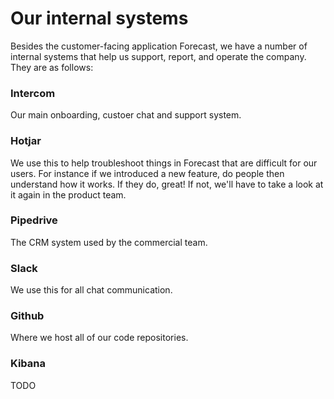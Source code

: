 # Our internal systems

Besides the customer-facing application Forecast, we have a number of internal systems that help us support, report, and operate the company. They are as follows:

### Intercom

Our main onboarding, custoer chat and support system.

### Hotjar

We use this to help troubleshoot things in Forecast that are difficult for our users. For instance if we introduced a new feature, do people then understand how it works. If they do, great! If not, we'll have to take a look at it again in the product team.

### Pipedrive

The CRM system used by the commercial team.

### Slack

We use this for all chat communication.

### Github

Where we host all of our code repositories.

### Kibana
TODO

